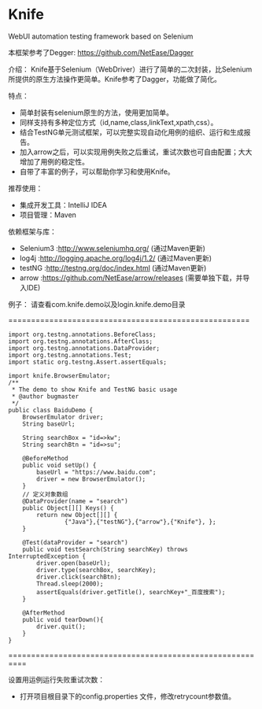 # Knife
WebUI automation testing framework based on Selenium

本框架参考了Degger: https://github.com/NetEase/Dagger

介绍：
  Knife基于Selenium（WebDriver）进行了简单的二次封装，比Selenium所提供的原生方法操作更简单。Knife参考了Dagger，功能做了简化。
  
特点：
* 简单封装有selenium原生的方法，使用更加简单。
* 同样支持有多种定位方式（id,name,class,linkText,xpath,css）。
* 结合TestNG单元测试框架，可以完整实现自动化用例的组织、运行和生成报告。
* 加入arrow之后，可以实现用例失败之后重试，重试次数也可自由配置；大大增加了用例的稳定性。
* 自带了丰富的例子，可以帮助你学习和使用Knife。

推荐使用：
* 集成开发工具：IntelliJ IDEA
* 项目管理：Maven

依赖框架与库：
* Selenium3 :http://www.seleniumhq.org/ (通过Maven更新)
* log4j :http://logging.apache.org/log4j/1.2/ (通过Maven更新)
* testNG  :http://testng.org/doc/index.html (通过Maven更新)
* arrow  :https://github.com/NetEase/arrow/releases (需要单独下载，并导入IDE)


例子：
   请查看com.knife.demo以及login.knife.demo目录

=====================================================
    
    import org.testng.annotations.BeforeClass;
    import org.testng.annotations.AfterClass;
    import org.testng.annotations.DataProvider;
    import org.testng.annotations.Test;
    import static org.testng.Assert.assertEquals;

    import knife.BrowserEmulator;
    /**
     * The demo to show Knife and TestNG basic usage
     * @author bugmaster
     */
    public class BaiduDemo {
        BrowserEmulator driver;
        String baseUrl;

        String searchBox = "id=>kw";
        String searchBtn = "id=>su";

        @BeforeMethod
        public void setUp() {
            baseUrl = "https://www.baidu.com";
            driver = new BrowserEmulator();
        }
        // 定义对象数组
        @DataProvider(name = "search")
        public Object[][] Keys() {
            return new Object[][] {
                    {"Java"},{"testNG"},{"arrow"},{"Knife"}, };
        }

        @Test(dataProvider = "search")
        public void testSearch(String searchKey) throws InterruptedException {
            driver.open(baseUrl);
            driver.type(searchBox, searchKey);
            driver.click(searchBtn);
            Thread.sleep(2000);
            assertEquals(driver.getTitle(), searchKey+"_百度搜索");
        }

        @AfterMethod
        public void tearDown(){
            driver.quit();
        }
    }

==========================================================

设置用运例运行失败重试次数：
* 打开项目根目录下的config.properties 文件，修改retrycount参数值。
